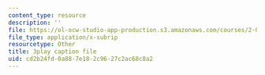 ```yaml
---
content_type: resource
description: ''
file: https://ol-ocw-studio-app-production.s3.amazonaws.com/courses/2-003sc-engineering-dynamics-fall-2011/cd2b24fd0a887e182c9627c2ac68c8a2_ZNVvYg1FOPk.srt
file_type: application/x-subrip
resourcetype: Other
title: 3play caption file
uid: cd2b24fd-0a88-7e18-2c96-27c2ac68c8a2
---
```

